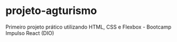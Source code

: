 # projeto-agturismo
Primeiro projeto prático utilizando HTML, CSS e  Flexbox - Bootcamp Impulso React (DIO)
